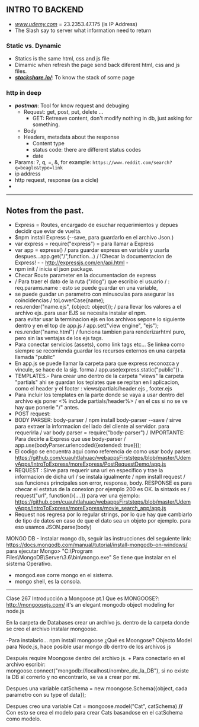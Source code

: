 ## INTRO TO BACKEND
- _www.udemy.com_ = 23.2353.47.175 (is IP Address)
- The Slash say to server what information need to return
### Static vs. Dynamic
- Statics is the same html,  css and js file
- Dimamic when refresh the page send back diferent html, css and js files.
- [**_stackshare.io/_**](https://stackshare.io/): To know the stack of some page
### http in deep
- **_postman_**: Tool for know request and debuging
  - Request: get, post, put, delete ...
    * GET: Retreave content, don't modify nothing in db, just asking for something. 
  - Body
  - Headers, metadata about the response
    * Content type
    * status code: there are different status codes
    * date
- Params: ?, q, =, &, for example: `https://www.reddit.com/search?q=beagle&type=link`
- ip address
- http request, response (as a cicle)
- 
___
## Notes from the past.
- Express = Routes, encargado de esuchar requerimientos y depues decidir que eviar de vuelta.
- $npm install Express (--save, para guardarlo en el archivo Json.)
- var express = require("express") = para llamar a Express
- var app = express() / para guardar express en variable y usarla despues...app.get("/",function...) / !Checar la documentacion de Express! - - http://expressjs.com/en/api.html -
- npm init / inicia el json package.
- Checar Route parameter en la documentacion de express
- / Para traer el dato de la ruta ("/dog") que escribio el usuario / :  req.params.name  :  esto se puede guardar en una variable,
- se puede guadar un parametro con minusculas para asegurar las coincidencias / toLowerCase(name);
- res.render("name.ejs", {object: object}); / para llevar los valores a el archivo ejs. para usar EJS se necesita instalar el npm.
- para evitar usar la terminacion ejs en los archivos sepone lo siguiente dentro y en el top de app.js / app.set("view engine", "ejs");
- res.render("name.html") / funciona tambien para renderizarhtml puro, pero sin las ventajas de los ejs tags.
-   Para conectar servicios (assets), como link tags etc... Se linkea como siempre se recomienda guardar los recursos externos en una carpeta llamada "public"
- En app.js se puede llamar la carpeta para que express reconozca y vincule, se hace de la sig. forma / app.use(express.static("public")) .
- TEMPLATES.- Para crear uno dentro de la carpeta "views" la carpeta "partials" ahi se guardan los teplates que se repitan en l aplicacion, como el header y el footer : views/partials/header.ejs , footer.ejs
- Para incluir los templates en la parte donde se vaya a usar dentro del archivo ejs poner <% include partials/header%> / en el css si no se ve hay que ponerle "/" antes.
- POST request:  
- BODY PARSER: body-parser / npm install body-parser --save / sirve para extraer la informacion del lado del cliente al servidor. para requerirla / var body parser = require("body-parser") / IMPORTANTE: Para decirle a Express que use body-parser / app.use(bodyParser.urlencoded({extended: true}));
- El codigo se encuentra aqui como referencia de como usar body parser. https://github.com/cuauhtlahuac/webappsFirststeps/blob/master/UdemyApps/IntroToExpress/moreExpress/PostRequestDemo/app.js
- REQUEST : Sirve para requerir una url en especifico y trae la informacion de dicha url / se instala igualmente / npm install request / sus funciones principales son error, response, body. RESPONSE es para checar el estatus de la conexion por ejemplo 200 es OK. la sintaxis es / request("url", function(){....}) para ver una ejemplo:  https://github.com/cuauhtlahuac/webappsFirststeps/blob/master/UdemyApps/IntroToExpress/moreExpress/movie_search_app/app.js
- Request nos regresa por lo regular strings, por lo que hay que cambiarlo de tipo de datos en caso de que el dato sea un objeto por ejemplo. para eso usamos JSON.parse(body) 

MONGO DB - Instalar mongo db, seguir las instrucciones del seguiente link:
https://docs.mongodb.com/manual/tutorial/install-mongodb-on-windows/
para ejecutar Mongo> "C:\Program Files\MongoDB\Server\3.6\bin\mongo.exe"
Se tiene que instalar en el sistema Operativo.

- mongod.exe corre mongo en el sistema.
- mongo shell, es la consola.
****************
Clase 267 Introducción a Mongoose pt.1
Que es MONGOOSE?: http://mongoosejs.com/
it's an elegant mongodb object modeling for node.js

En la carpeta de Databases crear un archivo js. dentro de la carpeta donde se creo el archivo instalar mongoose. 

-Para instalarlo...
npm install mongoose
¿Qué es Moongose? Objecto Model para Node.js, hace posible usar mongo db dentro de los archivos js

Después require Moongose dentro del archivo js. + Para conectarlo en el archivo escribir:
mongoose.connect("mongodb://localhost/nombre_de_la_DB"), si no existe la DB al correrlo y no encontrarlo, se va a crear por mi.

Despues una variable catSchema = new moongose.Schema({object, cada parametro con su type of data});

Despues creo una variable Cat = mongoose.model("Cat", catSchema) **//** Con esto se crea el modelo para crear Cats basandose en el catSchema como modelo.
